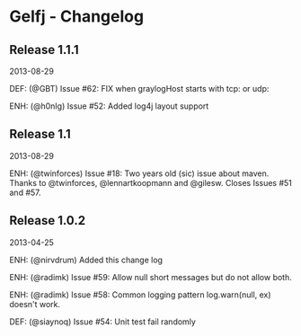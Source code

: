 Gelfj - Changelog
=================

Release 1.1.1
-------------

2013-08-29

   DEF: (@GBT) Issue #62: FIX when graylogHost starts with tcp: or udp:

   ENH: (@h0nIg) Issue #52: Added log4j layout support


Release 1.1
-----------

2013-08-29

   ENH: (@twinforces) Issue #18: Two years old (sic) issue about maven. Thanks to @twinforces, @lennartkoopmann and @gilesw. Closes Issues #51 and #57.

Release 1.0.2
-------------

2013-04-25

   ENH: (@nirvdrum) Added this change log

   ENH: (@radimk) Issue #59: Allow null short messages but do not allow both.

   ENH: (@radimk) Issue #58: Common logging pattern log.warn(null, ex) doesn't work.

   DEF: (@siaynoq) Issue #54: Unit test fail randomly

